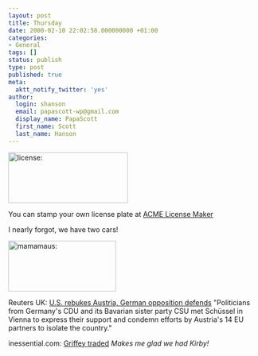 ```yaml
---
layout: post
title: Thursday
date: 2000-02-10 22:02:58.000000000 +01:00
categories:
- General
tags: []
status: publish
type: post
published: true
meta:
  aktt_notify_twitter: 'yes'
author:
  login: shanson
  email: papascott-wp@gmail.com
  display_name: PapaScott
  first_name: Scott
  last_name: Hanson
---
```

<p><img src="https://res.cloudinary.com/papascott/image/upload/wordpress/wp-content/uploads/2000/02/license.jpg" height="102" width="240" border="0" alt="license: " /></p>
<p>You can stamp your own license plate at <a href="http://www.acme.com/licensemaker/">ACME License Maker</a></p>
<p>I nearly forgot, we have two cars!</p>
<p><img src="https://res.cloudinary.com/papascott/image/upload/wordpress/wp-content/uploads/2000/02/mamamaus.jpg" height="102" width="216" border="0" alt="mamamaus: " /></p>
<p>Reuters UK: <a href="http://uk.news.yahoo.com/000210/1/a00x1.html">U.S. rebukes Austria, German opposition defends</a> "Politicians from Germany's CDU and its Bavarian sister party CSU met Schüssel in Vienna to express their support and condemn efforts by Austria's 14 EU partners to isolate the country."</p>
<p>inessential.com: <a href="http://inessential.com/2000/02/10">Griffey traded</a> <i>Makes me glad we had Kirby!</i></p>
